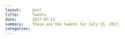 ```yaml
---
layout:     post
title:      Tweets
date:       2017-07-13
summary:    These are the tweets for July 13, 2017.
categories:
---
```


